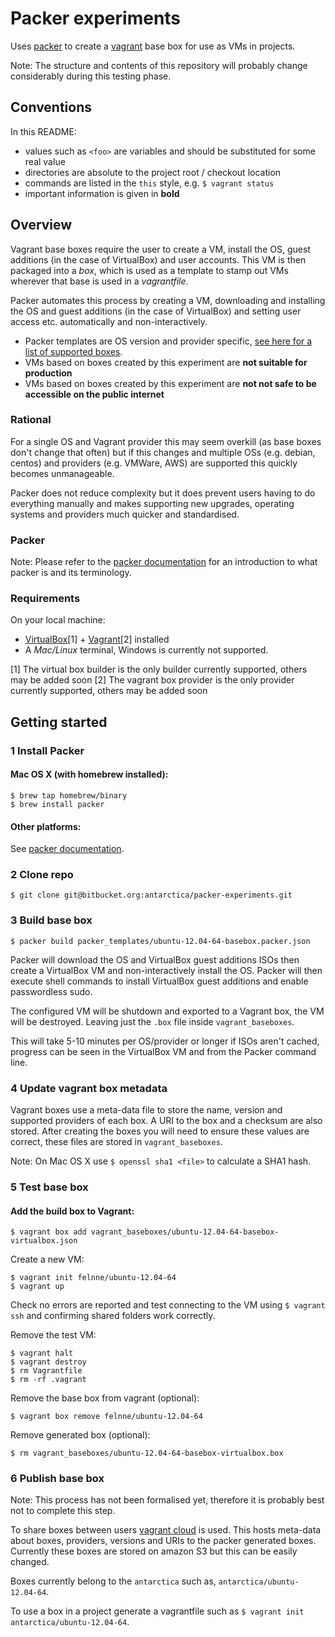 # Packer experiments

Uses [packer](http://www.packer.io/) to create a [vagrant](http://www.vagrantup.com) base box for use as VMs in projects.

Note: The structure and contents of this repository will probably change considerably during this testing phase.

## Conventions

In this README:

* values such as `<foo>` are variables and should be substituted for some real value
* directories are absolute to the project root / checkout location
* commands are listed in the `this` style, e.g. `$ vagrant status`
* important information is given in **bold**

## Overview

Vagrant base boxes require the user to create a VM, install the OS, guest additions (in the case of VirtualBox) and user accounts. This VM is then packaged into a *box*, which is used as a template to stamp out VMs wherever that base is used in a *vagrantfile*.

Packer automates this process by creating a VM, downloading and installing the OS and guest additions (in the case of VirtualBox) and setting user access etc. automatically and non-interactively.

* Packer templates are OS version and provider specific, [see here for a list of supported boxes](https://bitbucket.org/antarctica/packer-experiments/wiki/supported-boxes).
* VMs based on boxes created by this experiment are **not suitable for production**
* VMs based on boxes created by this experiment are **not not safe to be accessible on the public internet**

### Rational 

For a single OS and Vagrant provider this may seem overkill (as base boxes don't change that often) but if this changes and multiple OSs (e.g. debian, centos) and providers (e.g. VMWare, AWS) are supported this quickly becomes unmanageable.

Packer does not reduce complexity but it does prevent users having to do everything manually and makes supporting new upgrades, operating systems and providers much quicker and standardised.

### Packer

Note: Please refer to the [packer documentation](http://www.packer.io/docs) for an introduction to what packer is and its terminology.

### Requirements

On your local machine:

* [VirtualBox](http://www.virtualbox.org)[1] + [Vagrant](http://www.vagrantup.com)[2] installed
* A *Mac/Linux* terminal, Windows is currently not supported.

[1] The virtual box builder is the only builder currently supported, others may be added soon
[2] The vagrant box provider is the only provider currently supported, others may be added soon

## Getting started

### 1 Install Packer

#### Mac OS X (with homebrew installed):

    $ brew tap homebrew/binary
    $ brew install packer
    
#### Other platforms:

See [packer documentation](http://www.packer.io/docs/installation.html).

### 2 Clone repo

    $ git clone git@bitbucket.org:antarctica/packer-experiments.git

### 3 Build base box

    $ packer build packer_templates/ubuntu-12.04-64-basebox.packer.json
    
Packer will download the OS and VirtualBox guest additions ISOs then create a VirtualBox VM and non-interactively install the OS. Packer will then execute shell commands to install VirtualBox guest additions and enable passwordless sudo.

The configured VM will be shutdown and exported to a Vagrant box, the VM will be destroyed. Leaving just the `.box` file inside `vagrant_baseboxes`.

This will take 5-10 minutes per OS/provider or longer if ISOs aren't cached, progress can be seen in the VirtualBox VM and from the Packer command line.

### 4 Update vagrant box metadata

Vagrant boxes use a meta-data file to store the name, version and supported providers of each box. A URI to the box and a checksum are also stored. After creating the boxes you will need to ensure these values are correct, these files are stored in `vagrant_baseboxes`.

Note: On Mac OS X use `$ openssl sha1 <file>` to calculate a SHA1 hash.

### 5 Test base box

#### Add the build box to Vagrant:

    $ vagrant box add vagrant_baseboxes/ubuntu-12.04-64-basebox-virtualbox.json

Create a new VM:

    $ vagrant init felnne/ubuntu-12.04-64
    $ vagrant up

Check no errors are reported and test connecting to the VM using `$ vagrant ssh` and confirming shared folders work correctly.

Remove the test VM:

    $ vagrant halt
    $ vagrant destroy
    $ rm Vagrantfile
    $ rm -rf .vagrant
    
Remove the base box from vagrant (optional):

    $ vagrant box remove felnne/ubuntu-12.04-64

Remove generated box (optional):

    $ rm vagrant_baseboxes/ubuntu-12.04-64-basebox-virtualbox.box
    
### 6 Publish base box

Note: This process has not been formalised yet, therefore it is probably best not to complete this step.

To share boxes between users [vagrant cloud](https://vagrantcloud.com) is used. This hosts meta-data about boxes, providers, versions and URIs to the packer generated boxes. Currently these boxes are stored on amazon S3 but this can be easily changed.

Boxes currently belong to the `antarctica` such as, `antarctica/ubuntu-12.04-64`.

To use a box in a project generate a vagrantfile such as `$ vagrant init antarctica/ubuntu-12.04-64`.